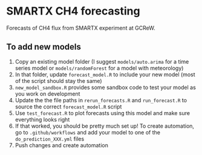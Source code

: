 # SMARTX CH4 forecasting

Forecasts of CH4 flux from SMARTX experiment at GCReW.

## To add new models

1.  Copy an existing model folder (I suggest `models/auto.arima` for a time series model or `models/randomForest` for a model with meteorology)
2.  In that folder, update `forecast_model.R` to include your new model (most of the script should stay the same)
3.  `new_model_sandbox.R` provides some sandbox code to test your model as you work on development
4.  Update the the file paths in `rerun_forecasts.R` and `run_forecast.R` to source the correct `forecast_model.R` script
5.  Use `test_forecast.R` to plot forecasts using this model and make sure everything looks right
6.  If that worked, you should be pretty much set up! To create automation, go to `.github/workflows` and add your model to one of the `do_prediction_XXX.yml` files
7.  Push changes and create automation
